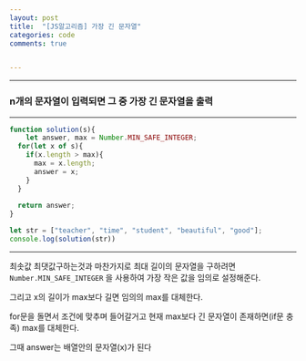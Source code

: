 ```yaml
---
layout: post
title:  "[JS알고리즘] 가장 긴 문자열"
categories: code 
comments: true


---
```






---

### n개의 문자열이 입력되면 그 중 가장 긴 문자열을 출력

---

~~~javascript
function solution(s){
	let answer, max = Number.MIN_SAFE_INTEGER;
  for(let x of s){
    if(x.length > max){
      max = x.length;
      answer = x;
    }
  }
  
  return answer;
}

let str = ["teacher", "time", "student", "beautiful", "good"];
console.log(solution(str))
~~~



---

최솟값 최댓값구하는것과 마찬가지로 최대 길이의 문자열을 구하려면 `Number.MIN_SAFE_INTEGER` 을 사용하여 가장 작은 값을 임의로 설정해준다.

그리고 x의 길이가 max보다 길면 임의의 max를 대체한다.

for문을 돌면서 조건에 맞추며 들어갈거고 현재 max보다 긴 문자열이 존재하면(if문 충족) max를 대체한다.

그때 answer는 배열안의 문자열(x)가 된다

<br> 






